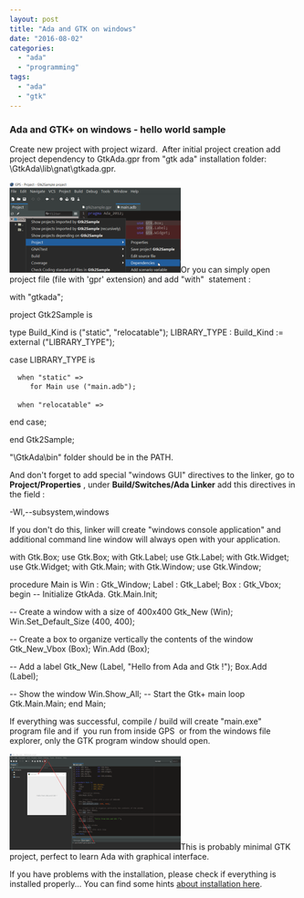 ```yaml
---
layout: post
title: "Ada and GTK on windows"
date: "2016-08-02"
categories: 
  - "ada"
  - "programming"
tags: 
  - "ada"
  - "gtk"
---
```


### Ada and GTK+ on windows - hello world sample

Create new project with project wizard.  After initial project creation add project dependency to GtkAda.gpr from "gtk ada" installation folder: \\GtkAda\\lib\\gnat\\gtkada.gpr.

[![2016-08-02 22_11_26-GPS - Project - Gtk2Sample project](/assets/images/2016-08-02-22_11_26-GPS-Project-Gtk2Sample-project-300x160.png)](http://bisaga.com/blog/wp-content/uploads/2016/08/2016-08-02-22_11_26-GPS-Project-Gtk2Sample-project.png)Or you can simply open project file (file with 'gpr' extension) and add "with"  statement :

with "gtkada";

project Gtk2Sample is

   type Build\_Kind is
      ("static", "relocatable");
   LIBRARY\_TYPE : Build\_Kind := external ("LIBRARY\_TYPE");

   case LIBRARY\_TYPE is

      when "static" =>
         for Main use ("main.adb");

      when "relocatable" =>

   end case;

end Gtk2Sample;

"\\GtkAda\\bin" folder should be in the PATH.

And don't forget to add special "windows GUI" directives to the linker, go to **Project/Properties** , under **Build/Switches/Ada Linker** add this directives in the field :

\-Wl,--subsystem,windows

If you don't do this, linker will create "windows console application" and additional command line window will always open with your application.

with Gtk.Box;         use Gtk.Box;
with Gtk.Label;       use Gtk.Label;
with Gtk.Widget;      use Gtk.Widget;
with Gtk.Main;
with Gtk.Window;      use Gtk.Window;

procedure Main is
   Win   	: Gtk\_Window;
   Label 	: Gtk\_Label;
   Box   	: Gtk\_Vbox;
begin
   -- Initialize GtkAda.
   Gtk.Main.Init;

   -- Create a window with a size of 400x400
   Gtk\_New (Win);
   Win.Set\_Default\_Size (400, 400);

   -- Create a box to organize vertically the contents of the window
   Gtk\_New\_Vbox (Box);
   Win.Add (Box);

   -- Add a label
   Gtk\_New (Label, "Hello from Ada and Gtk !");
   Box.Add (Label);

   -- Show the window
   Win.Show\_All;
   -- Start the Gtk+ main loop
   Gtk.Main.Main;
end Main;

If everything was successful, compile / build will create "main.exe"  program file and if  you run from inside GPS  or from the windows file explorer, only the GTK program window should open.

[![2016-08-02 22_42_28-GPS - Run_ main - Gtk2Sample project](/assets/images/2016-08-02-22_42_28-GPS-Run_-main-Gtk2Sample-project-300x169.png)](http://bisaga.com/blog/wp-content/uploads/2016/08/2016-08-02-22_42_28-GPS-Run_-main-Gtk2Sample-project.png)This is probably minimal GTK project, perfect to learn Ada with graphical interface.

If you have problems with the installation, please check if everything is installed properly... You can find some hints [about installation here](https://stackoverflow.com/questions/38424775/how-to-prepare-cygwin-environment-on-windows-10-for-compilation-of-ada-gnatcoll/38468529#38468529).
